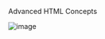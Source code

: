Advanced HTML Concepts

![image](https://user-images.githubusercontent.com/49730521/125183689-3a59b100-e236-11eb-836d-3e89551bda48.png)

